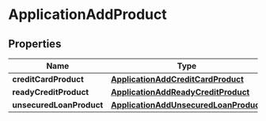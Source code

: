 # ApplicationAddProduct

## Properties
Name | Type | Description | Notes
------------ | ------------- | ------------- | -------------
**creditCardProduct** | [**ApplicationAddCreditCardProduct**](ApplicationAddCreditCardProduct.md) |  |  [optional]
**readyCreditProduct** | [**ApplicationAddReadyCreditProduct**](ApplicationAddReadyCreditProduct.md) |  |  [optional]
**unsecuredLoanProduct** | [**ApplicationAddUnsecuredLoanProduct**](ApplicationAddUnsecuredLoanProduct.md) |  |  [optional]
